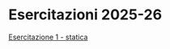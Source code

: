 # Esercitazioni 2025-26

[Esercitazione 1 - statica](Esercitazione%201/Esercitazione%201%20-%20statica.md)












